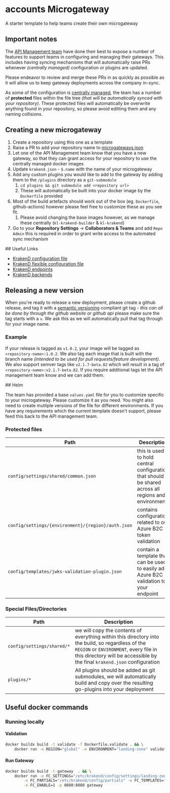 # accounts Microgateway 

A starter template to help teams create their own microgateway

## Important notes

The [API Management team](https://calmisland.atlassian.net/wiki/spaces/AM/overview?homepageId=2619113904) have done their best to expose a number of features to support teams in configuring and managing their gateways. This includes having syncing mechanisms that will automatically raise PRs whenever _(centrally managed)_ configuration or plugins are updated.

Please endeavor to review and merge these PRs in as quickly as possible as it will allow us to keep gateway deployments across the company in-sync.

As some of the configuration is [centrally managed](https://github.com/KL-Engineering/central-microgateway-configuration), the team has a number of **protected** files within the file tree _(that will be automatically synced with your repository)_. These protected files will automatically be overwrite anything found in your repository, so please avoid editting them and any naming collisions.

## Creating a new microgateway

1. Create a repository using this one as a template
2. Raise a PR to add your repository name to [microgateways.json](microgateways.json)
3. Let one of the API Management team know that you have a new gateway, so that they can grant access for your repository to use the centrally managed docker images
4. Update `krakend.json` - `$.name` with the name of your microgateway
5. Add any custom plugins you would like to add to the gateway by adding them to the `/plugins` directory as a `git-submodule`
   1. `cd plugins && git submodule add <repository url>`
   2. These will automatically be built into your docker image by the `Dockerfile` provided
6. Most of the build artefacts should work out of the box (eg. `Dockerfile`, github-actions) however please feel free to customize these as you see fit.
   1. Please avoid changing the base images however, as we manage these centrally (`kl-krakend-builder` & `kl-krakend`)
7. Go to your **Repository Settings** -> **Collaborators & Teams** and add `Repo Admin` this is required in order to grant write access to the automated sync mechanism
   
## Useful Links

- [KrakenD configuration file](https://www.krakend.io/docs/configuration/structure/)
- [KrakenD flexible configuration file](https://www.krakend.io/docs/configuration/flexible-config/)
- [KrakenD endpoints](https://www.krakend.io/docs/endpoints/creating-endpoints/)
- [KrakenD backends](https://www.krakend.io/docs/backends/overview/)

## Releasing a new version

When you're ready to release a new deployment, please create a github release, and tag it with a [semantic versioning](https://semver.org/) compliant git tag - _this can all be done by through the github website or github api_ please make sure the tag starts with a `v`. We ask this as we will automatically pull that tag through for your image name. 

### Example

If your release is tagged as `v1.0.2`, your image will be tagged as `<repository-name>:1.0.2`. We also tag each image that is built with the branch name _(intended to be used for pull requests/feature development)_. We also support semver tags like `v2.1.7-beta.82` which will result in a tag of `<repository-name>:v2.1.7-beta.82`. If you require additional tags let the API management team know and we can add them.

## Helm

The team has provided a base `values.yaml` file for you to customize specific to your microgateway. Please customize it
as you need. You might also need to create mutliple versions of the file for different environments. If you have any
requirements which the current template doesn't support, please feed this back to the API management team.

### Protected files

| Path                                               | Description                                                                                          |
| -------------------------------------------------- | ---------------------------------------------------------------------------------------------------- |
| `config/settings/shared/common.json`               | this is used to hold central configuration that should be shared across all regions and environments |
| `config/settings/{environment}/{region}/auth.json` | contains configuration related to our Azure B2C token validation                                     |
| `config/templates/jwks-validation-plugin.json`     | contain a template that can be used to easily add Azure B2C validation to your endpoint              |

### Special Files/Directories

| Path                       | Description                                                                                                                                                                                                             |
| -------------------------- | ----------------------------------------------------------------------------------------------------------------------------------------------------------------------------------------------------------------------- |
| `config/settings/shared/*` | we will copy the contents of everything within this directory into the build, so regardless of the `REGION` or `ENVIRONMENT`, every file in this directory will be accessible by the final `krakend.json` configuration |
| `plugins/*`                | All plugins should be added as git submodules, we will automatically build and copy over the resulting go-plugins into your deployment                                                                                  |


## Useful docker commands

### Running locally

#### Validation

```sh
docker buildx build -t validate -f Dockerfile.validate . && \
    docker run -e REGION="global" -e ENVIRONMENT="landing-zone" validate
```

#### Run Gateway

```sh
docker buildx build -t gateway  . && \
    docker run -e FC_SETTINGS="/etc/krakend/config/settings/landing-zone/global" \
        -e FC_PARTIALS="/etc/krakend/config/partials" -e FC_TEMPLATES="/etc/krakend/config/templates" \
        -e FC_ENABLE=1 -p 8080:8080 gateway
```
